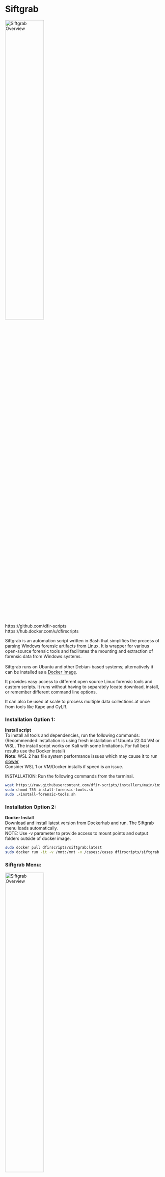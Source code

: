 # Siftgrab

<div align="left">
 <p>
    <img alt="Siftgrab Overview" src="images/Siftgrab-main.gif" width="50%">
 </p>
</div>
https://github.com/dfir-scripts<br>
https://hub.docker.com/u/dfirscripts

Siftgrab is an automation script written in Bash that simplifies the process of parsing Windows forensic artifacts from Linux. It is wrapper for various open-source forensic tools and facilitates the mounting and extraction of forensic data from Windows systems.<br><br>
Siftgrab runs on Ubuntu and other Debian-based systems; alternatively it can be installed as a [Docker Image]( https://hub.docker.com/u/dfirscripts).

It provides easy access to different open source Linux forensic tools and custom scripts. It runs without having to separately locate download, install, or remember different command line options.

It can also be used at scale to process multiple data collections at once from tools like Kape and CyLR.

### Installation Option 1:
**Install script**<br>
To install all tools and dependencies, run the following commands:
(Recommended installation is using fresh installation of Ubuntu 22.04 VM or WSL.  The install script works on Kali with some limitations. For full best results use the Docker install)<br>
<b>Note:</b> WSL 2 has file system performance issues which may cause it to run [slower](https://github.com/microsoft/WSL/issues/9430) <br>
Consider WSL 1 or VM/Docker installs if speed is an issue. 

INSTALLATION:
Run the following commands from the terminal.
```sh
wget https://raw.githubusercontent.com/dfir-scripts/installers/main/install-forensic-tools.sh
sudo chmod 755 install-forensic-tools.sh
sudo ./install-forensic-tools.sh
```

### Installation Option 2:
**Docker Install**<br>
Download and install latest version from Dockerhub and run.  The Siftgrab menu loads automatically.<br>
NOTE: Use -v parameter to provide access to mount points and output folders outside of docker image.<br>
  ```sh
  sudo docker pull dfirscripts/siftgrab:latest
  sudo docker run -it -v /mnt:/mnt -v /cases:/cases dfirscripts/siftgrab
```


### Siftgrab Menu:<br>
<div align="left">
 <p>
    <img alt="Siftgrab Overview" src="images/siftgrab.png" width="50%">
 </p>
</div>

  To access the siftgrab menu simply type:<br> 
  ```
sudo siftgrab
```
<b>Menu Options Detail</b><br>
<b>1) Mount a Disk or Image with</b> [ermount]( https://github.com/dfir-scripts/EverReady-Disk-Mount)<br>

       Basic disk mounting (ermount) can be performed using siftgrab menu selection 1
       or by running the ermount command from the terminal.
       When using the Docker, mount disks before running the
       docker image to allow access to mount points and provide output locations.
       ********************************************************
       EverReady Disk Mount
       Mount/umount disk and disk images
       (E01, vmdk, vhd(x), vdi, raw, iso, hfs+, qcow2 and vss)

       USAGE: /usr/local/bin/ermount [-h -s -u -b -rw] -i  \
       <Image file or Disk> -m <Mount Point> -t <File System Type>

       OPTIONAL:
           -i Image file or disk source to mount
           -m Mount point (Default /mnt/image_mount)
           -t File System Type (Default NTFS)
           -h This help text
           -s ermount status
           -u umount all disks from /usr/local/bin/ermount mount points
           -b mount bitlocker encrypted volume
           -rw mount image read write
       ********************************************************

   <b>2)  Analyze Windows Artifacts: Mounted Disk, Image or Collections(e.g. KAPE, CyLR)</b><br>
       Once Windows file artifacts are readable (mounted disk or artifact collection) they can be processed using selection 2.

        IMPORTANT NOTE: Artifacts must be located in their original path!
        (example: registry files <source_path>/Windows/System32/config)

        Menu selection #2 prompts for the following information:
               Image source root directory: (default /mnt/image_mount)
               Output Destination Directory: (default /cases).

		If data exists and can be parsed, output will be created for different data types:
<b>3)  Analyze Windows Artifacts Collected from Multiple Systems (e.g. KAPE, CyLR)</b><br>
       - Recursive results using same process as selection 2<br>
       - Source path is the Directory holding unzipped collections<br>
       - Example of source data:<br>
          ```    /mnt/hgfs/USB/R&D
          ```<br>-Each system's root path is similar to extracted Kape/CyLR collections<br>
               ```    /mnt/hgfs/USB/R&D/RD_System1/C```<br>
               ```    /mnt/hgfs/USB/R&D/RD_System2/C```<br>
<b>4)  Extract Windows Eventlogs to jsonl and Sigma Scan using Hayabusa</b><br>
       -Extracts Windows Event Logs to jsonl, run Hayabusa and several parsers.<br>
       -Outputs to a destination named WindowsEventLogs<br>
<b>5)  Analyze Windows Registry</b><br>
       -Runs Regripper and Regtimeline on Windows registry files.<br>
       -Output goes to a directory using the computer name in the system registry<br>
<b>6)  Save a copy of Windows Artifacts</b><br>
       -Save a Gzipped copy of common Windows Artifacts from a mounted data source<br>
<b>7)  lf - Terminal file manager</b><br>
       -Launch lf file system browser<br>
<b>8)  Terminal</b><br>
       -Access terminal from menu<br>
<b>9)  Read me</b><br>
       -View the readme file<br>

### Results<br>
<div align="left">
 <p>
    <img alt="Siftgrab Overview" src="images/siftgrab-results.gif" width="50%">
 </p>
</div>
https://github.com/dfir-scripts<br>
https://hub.docker.com/u/dfirscripts

Triage Output:
By default output data goes to the /cases directory but can be sent to a network share 
Output is sorted by artifact category:
```
./ActivitiesCache
./Alert
./BITS
./Browser_Activity
./Deleted_Files
./LogFile
./lolbas
./LNK
./MFT
./PCA
./PowerShell
./Prefetch
./RDP
./Registry/Impacket
./Registry/Regripper/Account_Info
./Registry/Regripper/CLSID
./Registry/Regripper/File_Access
./Registry/Regripper/Program_Execution
./Registry/Regripper/Run_Keys
./Registry/Regripper/Settings
./Registry/Regripper/System_Info/Network
./Registry/Regripper/System_Info/Software
./Registry/Regripper/USERS
./Registry/Regripper/User_Searches
./Registry/yarp-registryflush.py
./SRUM
./ScheduledTasks
./Services
./Timeline
./USB
./UserAccessLog
./USNJRNL
./WindowsEventLogs
./WMI
```
### Installation Detail:<br>
  Directory creation:<br>
    The following directories are created:
```
     /mnt/raw
     /mnt/image_mount
     /mnt/vss
     /mnt/shadow
     /mnt/bde
     /mnt/smb
     /cases
     /usr/local/src
     /opt/app/
```
  #### Installed Tools:<br>

    From Gift PPA: (Not available for Kali)
      libscca libewf-tools libbde-tools libvshadow-tools libesedb-tools liblnk-tools
      libevtx-tools plaso-tools bulk-extractor

    From Python PIP:
      python-evtx python-registry usnparser tabulate regex iocextract oletools bits_parser pandas construct

    From Github:
      https://github.com/msuhanov/yarp
      https://github.com/msuhanov/dfir_ntfs
      https://github.com/dkovar/analyzeMFT
      https://github.com/fireeye/BitsParser
      https://github.com/dfir-scripts
      https://github.com/keydet89/Tools
      https://github.com/obsidianforensics/hindsight
      https://github.com/davidpany/WMI_Forensics
      https://github.com/volatilityfoundation/volatility3
      https://github.com/volatilityfoundation/volatility
      https://github.com/kacos2000
      https://github.com/williballenthin/INDXParse
      https://github.com/DidierStevens/DidierStevensSuite
      https://github.com/threeplanetssoftware/sqlite_miner
      https://github.com/brimorlabs/KStrike
      https://github.com/MarkBaggett/srum-dump
      https://github.com/salehmuhaysin/JumpList_Lnk_Parser
      https://github.com/wagga40/Zircolite
      https://github.com/stuxnet999/EventTranscriptParser
      https://github.com/Silv3rHorn/4n6_misc
      https://github.com/williballenthin/python-registry
      https://github.com/harelsegev/INDXRipper
      https://github.com/omerbenamram/evtx
      https://github.com/omerbenamram/mft
      https://github.com/Yamato-Security/hayabusa
      https://github.com/gokcehan/lf
      https://cert.at/de/downloads/software/software-densityscout
      https://github.com/gleeda/misc-scripts/blob/master/misc_python/jobparser.py
      https://github.com/dfirdetective/WinSearchAppCache
      
    From APT (Common)<br>
      git curl net-tools vim fdisk fdupes sleuthkit dcfldd afflib-tools autopsy qemu-utils lvm2 exfatprogs kpartx pigz exif dc3dd pff-tools python3-lxml sqlite3 jq yara gddrescue unzip p7zip-full p7zip-rar hashcat foremost testdisk chntpw graphviz ffmpeg mediainfo ifuse clamav geoip-bin geoip-database geoipupdate python3-impacket libsnappy-dev reglookup

    From APT (Kali Only):<br>
       gnome-terminal libewf-dev ewf-tools libbde-utils libvshadow-utils libesedb-utils xmount liblnk-utils libevtx-utils python3-llfuse python3-libesedb plaso
